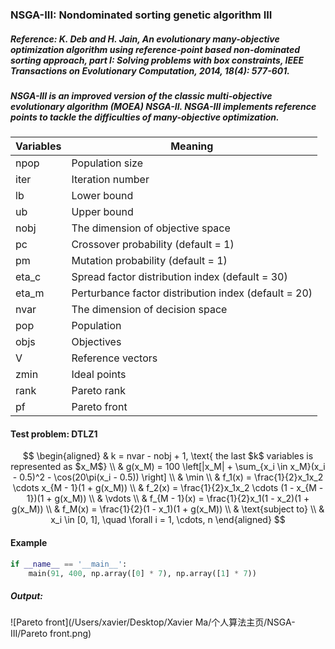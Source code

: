 ### NSGA-III: Nondominated sorting genetic algorithm III

##### Reference: K. Deb and H. Jain, An evolutionary many-objective optimization algorithm using reference-point based non-dominated sorting approach, part I: Solving problems with box constraints, IEEE Transactions on Evolutionary Computation, 2014, 18(4): 577-601.

##### NSGA-III is an improved version of the classic multi-objective evolutionary algorithm (MOEA) NSGA-II. NSGA-III implements reference points to tackle the difficulties of many-objective optimization.

| Variables | Meaning                                              |
| --------- | ---------------------------------------------------- |
| npop      | Population size                                      |
| iter      | Iteration number                                     |
| lb        | Lower bound                                          |
| ub        | Upper bound                                          |
| nobj      | The dimension of objective space                     |
| pc        | Crossover probability (default = 1)                  |
| pm        | Mutation probability (default = 1)                   |
| eta_c     | Spread factor distribution index (default = 30)      |
| eta_m     | Perturbance factor distribution index (default = 20) |
| nvar      | The dimension of decision space                      |
| pop       | Population                                           |
| objs      | Objectives                                           |
| V         | Reference vectors                                    |
| zmin      | Ideal points                                         |
| rank      | Pareto rank                                          |
| pf        | Pareto front                                         |

#### Test problem: DTLZ1

$$
\begin{aligned}
	& k = nvar - nobj + 1, \text{ the last $k$ variables is represented as $x_M$} \\
	& g(x_M) = 100 \left[|x_M| + \sum_{x_i \in x_M}(x_i - 0.5)^2 - \cos(20\pi(x_i - 0.5)) \right] \\
	& \min \\
	& f_1(x) = \frac{1}{2}x_1x_2 \cdots x_{M - 1}(1 + g(x_M)) \\
	& f_2(x) = \frac{1}{2}x_1x_2 \cdots (1 - x_{M - 1})(1 + g(x_M)) \\
	& \vdots \\
	& f_{M - 1}(x) = \frac{1}{2}x_1(1 - x_2)(1 + g(x_M)) \\
	& f_M(x) = \frac{1}{2}(1 - x_1)(1 + g(x_M)) \\
	& \text{subject to} \\
	& x_i \in [0, 1], \quad \forall i = 1, \cdots, n
\end{aligned}
$$



#### Example

```python
if __name__ == '__main__':
    main(91, 400, np.array([0] * 7), np.array([1] * 7))
```

##### Output:

![Pareto front](/Users/xavier/Desktop/Xavier Ma/个人算法主页/NSGA-III/Pareto front.png)



